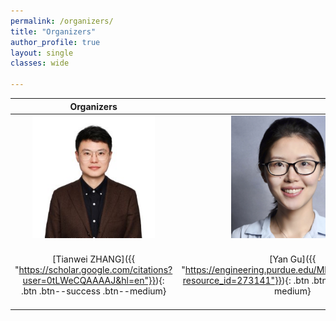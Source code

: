 ```yaml
---
permalink: /organizers/
title: "Organizers"
author_profile: true 
layout: single 
classes: wide

---
```


| Organizers | | | | 
| :-------------------------------------------: | :-----------------------------------------------------: | :-----------------------------------------------------: | :-----------------------------------------------------: |
| <img src="/docs/assets/images/organizers/tianwei.jpeg" alt="drawing" width="196"/> |  <img src="/docs/assets/images/organizers/yan.png" alt="drawing"  width="196"/>| <img src="/docs/assets/images/organizers/demircan.jpg" alt="drawing" width="196"/> |  <img src="/docs/assets/images/organizers/yuquan.jpg" alt="drawing" width="196"/> |
[Tianwei ZHANG]({{ "https://scholar.google.com/citations?user=0tLWeCQAAAAJ&hl=en"}}){: .btn .btn--success .btn--medium} |  [Yan Gu]({{ "https://engineering.purdue.edu/ME/People/ptProfile?resource_id=273141"}}){: .btn .btn--success .btn--medium}  | [Emel Demircan]({{ "https://www.csulb.edu/college-of-engineering/dr-emel-demircan"}}){: .btn .btn--success .btn--medium} | [Yuquan WANG]({{ "https://ywang-robotics.github.io"}}){: .btn .btn--success .btn--medium}

